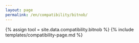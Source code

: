 ```yaml
---
layout: page
permalink: /en/compatibility/bitnob/
---
```

{% assign tool = site.data.compatibility.bitnob %}
{% include templates/compatibility-page.md %}